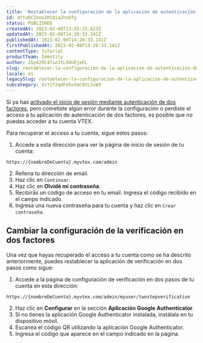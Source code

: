 ```yaml
---
title: 'Restablecer la configuración de la aplicación de autenticación de dos factores'
id: 4ftaOCZono1MiQia2hxbTy
status: PUBLISHED
createdAt: 2023-02-08T13:55:25.623Z
updatedAt: 2023-02-08T14:26:33.141Z
publishedAt: 2023-02-08T14:26:33.141Z
firstPublishedAt: 2023-02-08T14:26:33.141Z
contentType: tutorial
productTeam: Identity
author: 2Gy429C47ie3tL9XUEjeFL
slug: restablecer-la-configuracion-de-la-aplicacion-de-autenticacion-de-dos
locale: es
legacySlug: restablecer-la-configuracion-de-la-aplicacion-de-autenticacion-de-dos
subcategory: 4sY1T2qdFehvVmC0tL5xW3
---
```


Si ya has [activado el inicio de sesión mediante autenticación de dos factores](https://help.vtex.com/pt/tutorial/enabling-2-factor-authentication-login--4Ae1fcQi12g8u4SkQKCqWQ), pero cometiste algún error durante la configuración o perdiste el acceso a tu aplicación de autenticación de dos factores, es posible que no puedas acceder a tu cuenta VTEX.

Para recuperar el acceso a tu cuenta, sigue estos pasos:
1. Accede a esta dirección para ver la página de inicio de sesión de tu cuenta:
```
https://{nombreDeCuenta}.myvtex.com/admin
```
2. Rellena tu dirección de email.
3. Haz clic en `Continuar`.
4. Haz clic en **Olvidé mi contraseña**.
5. Recibirás un código de acceso en tu email. Ingresa el código recibido en el campo indicado.
6. Ingresa una nueva contraseña para tu cuenta y haz clic en `Crear contraseña`.

## Cambiar la configuración de la verificación en dos factores

Una vez que hayas recuperado el acceso a tu cuenta como se ha descrito anteriormente, puedes restablecer la aplicación de verificación en dos pasos como sigue:

1. Accede a la página de configuración de verificación en dos pasos de tu cuenta en esta dirección:
```
https://{nombreDeCuenta}.myvtex.com/admin/myuser/twostepverification
```
2. Haz clic en **Configurar** en la sección **Aplicación Google Authenticator**.
3. Si no tienes la aplicación Google Authenticator instalada, instálala en tu dispositivo móvil.
4. Escanea el código QR utilizando la aplicación Google Authenticator.
5. Ingresa el código que aparece en el campo indicado en la página.

